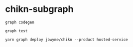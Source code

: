 # chikn-subgraph

`graph codegen`

`graph test`

`yarn graph deploy jbwyme/chikn --product hosted-service`
